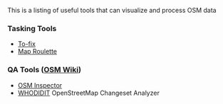 This is a listing of useful tools that can visualize and process OSM data

### Tasking Tools
- [To-fix](http://osmlab.github.io/to-fix/)
- [Map Roulette](http://maproulette.org/)

### QA Tools ([OSM Wiki](http://wiki.openstreetmap.org/wiki/Quality_assurance))
- [OSM Inspector](http://wiki.openstreetmap.org/wiki/OSM_Inspector) 
- [WHODIDIT](http://zverik.osm.rambler.ru/whodidit/) OpenStreetMap Changeset Analyzer